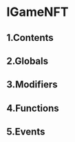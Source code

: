 # IGameNFT





## 1.Contents
<!-- START doctoc -->
<!-- END doctoc -->

## 2.Globals

## 3.Modifiers

## 4.Functions

## 5.Events
